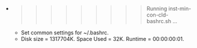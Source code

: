 * >>>>>>>>> Running inst-min-con-cld-bashrc.sh ...
  * Set common settings for ~/.bashrc.
  * Disk size = 1317704K. Space Used = 32K. Runtime = 00:00:00:01.
